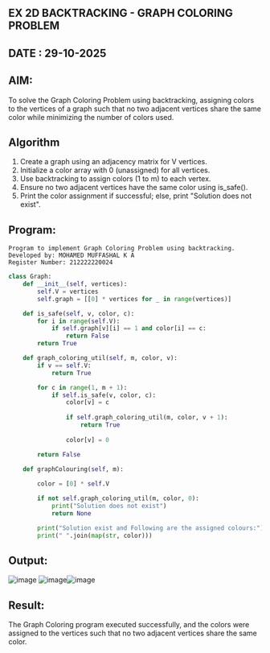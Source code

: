 ## EX 2D BACKTRACKING - GRAPH COLORING PROBLEM
## DATE : 29-10-2025
## AIM:
To solve the Graph Coloring Problem using backtracking, assigning colors to the vertices of a graph such that no two adjacent vertices share the same color while minimizing the number of colors used.

## Algorithm
1. Create a graph using an adjacency matrix for V vertices.
2. Initialize a color array with 0 (unassigned) for all vertices.
3. Use backtracking to assign colors (1 to m) to each vertex.
4. Ensure no two adjacent vertices have the same color using is_safe().
5. Print the color assignment if successful; else, print "Solution does not exist".
## Program:
```
Program to implement Graph Coloring Problem using backtracking.
Developed by: MOHAMED MUFFASHAL K A
Register Number: 212222220024
```
```python
class Graph:
    def __init__(self, vertices):
        self.V = vertices
        self.graph = [[0] * vertices for _ in range(vertices)]

    def is_safe(self, v, color, c):
        for i in range(self.V):
            if self.graph[v][i] == 1 and color[i] == c:
                return False
        return True

    def graph_coloring_util(self, m, color, v):
        if v == self.V:
            return True

        for c in range(1, m + 1):
            if self.is_safe(v, color, c):
                color[v] = c 
                
                if self.graph_coloring_util(m, color, v + 1):
                    return True
                
                color[v] = 0

        return False

    def graphColouring(self, m):
       
        color = [0] * self.V 

        if not self.graph_coloring_util(m, color, 0):
            print("Solution does not exist")
            return None

        print("Solution exist and Following are the assigned colours:")
        print(" ".join(map(str, color)))
```

## Output:

![image](https://github.com/user-attachments/assets/91fa05d9-17fe-4112-ba03-328e081bea66) ![image](https://github.com/user-attachments/assets/ad1ab359-e075-4feb-a15a-d95ab4678251)![image](https://github.com/user-attachments/assets/c35bdc21-e0bb-497f-9113-72f9af6db678)


## Result:
The Graph Coloring program executed successfully, and the colors were assigned to the vertices such that no two adjacent vertices share the same color.
